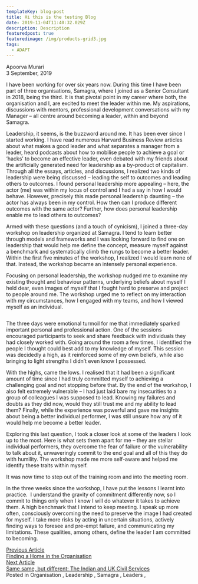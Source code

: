```yaml
---
templateKey: blog-post
title: Hi this is the testing Blog
date: 2019-11-04T11:40:32.029Z
description: Description
featuredpost: true
featuredimage: /img/products-grid3.jpg
tags:
  - ADAPT
---
```

<div class="container blog-detail-section"><div class="row"><div class="col-md-12 "><div class="author-section"><div class="image"></div><div class="details"><div class="name">Apoorva Murari</div><div class="timestamp">3 September, 2019</div></div></div></div><div class="col-md-12 col-sm-12 description-html"><div><p class="has-drop-cap">I have been working for over six years now. During this time I have been part of three organisations, Samagra, where I joined as a Senior Consultant in 2018, being the third. It is that pivotal point in my career where both, the organisation and I, are excited to meet the leader within me. My aspirations, discussions with mentors, professional development conversations with my Manager – all centre around becoming a leader, within and beyond Samagra.</p><p>Leadership, it seems, is the buzzword around me. It has been ever since I started working. I have read numerous Harvard Business Review articles about what makes a good leader and what separates a manager from a leader, heard podcasts about how to mobilise people to achieve a goal or ‘hacks’ to become an effective leader, even debated with my friends about the artificially generated need for leadership as a by-product of capitalism. Through all the essays, articles, and discussions, I realized two kinds of leadership were being discussed – leading the self to outcomes and leading others to outcomes. I found personal leadership more appealing – here, the actor (me) was within my locus of control and I had a say in how I would behave. However, precisely this made personal leadership daunting – the actor has always been in my control. How then can I produce different outcomes with the same actor? Further, how does personal leadership enable me to lead others to outcomes?</p><p>Armed with these questions (and a touch of cynicism), I joined a three-day workshop on leadership organized at Samagra. I tend to learn better through models and frameworks and I was looking forward to find one on leadership that would help me define the concept, measure myself against a benchmark and systematically climb the rungs to become a better leader. Within the first five minutes of the workshop, I realized I would learn none of that. Instead, the workshop became an intensely personal experience.</p><p>Focusing on personal leadership, the workshop nudged me to examine my existing thought and behaviour patterns, underlying beliefs about myself I held dear, even images of myself that I fought hard to preserve and project to people around me. The workshop urged me to reflect on my interaction with my circumstances, how I engaged with my teams, and how I viewed myself as an individual.</p><figure class="wp-block-image"><img class="wp-image-400" src="http://samagragovernance.in/blog/wp-content/uploads/2019/09/IMG_20190719_195556749-1024x576.jpg" sizes="(max-width: 1024px) 100vw, 1024px" srcset="http://samagragovernance.in/blog/wp-content/uploads/2019/09/IMG_20190719_195556749-1024x576.jpg 1024w, http://samagragovernance.in/blog/wp-content/uploads/2019/09/IMG_20190719_195556749-300x169.jpg 300w, http://samagragovernance.in/blog/wp-content/uploads/2019/09/IMG_20190719_195556749-768x432.jpg 768w" alt=""></figure><p>The three days were emotional turmoil for me that immediately sparked important personal and professional action. One of the sessions encouraged participants to seek and share feedback with individuals they had closely worked with. Going around the room a few times, I identified the people I thought could best add to my knowledge of myself. This session was decidedly a high, as it reinforced some of my own beliefs, while also bringing to light strengths I didn’t even know I possessed.&nbsp;</p><p>With the highs, came the lows. I realised that it had been a significant amount of time since I had truly committed myself to achieving a challenging goal and not stopping before that. By the end of the workshop, I also felt extremely vulnerable – I had just laid bare my insecurities to a group of colleagues I was supposed to lead. Knowing my failures and doubts as they did now, would they still trust me and my ability to lead them? Finally, while the experience was powerful and gave me insights about being a better individual performer, I was still unsure how any of it would help me become a better leader.</p><p>Exploring this last question, I took a closer look at some of the leaders I look up to the most. Here is what sets them apart for me – they are stellar individual performers, they overcome the fear of failure or the vulnerability to talk about it, unwaveringly commit to the end goal and all of this they do with humility. The workshop made me more self-aware and helped me identify these traits within myself.&nbsp;</p><p>It was now time to step out of the training room and into the meeting room.</p><p>In the three weeks since the workshop, I have put the lessons I learnt into practice.&nbsp; I understand the gravity of commitment differently now, so I commit to things only when I know I will do whatever it takes to achieve them. A high benchmark that I intend to keep meeting. I speak up more often, consciously overcoming the need to preserve the image I had created for myself. I take more risks by acting in uncertain situations, actively finding ways to foresee and pre-empt failure, and communicating my limitations. These qualities, among others, define the leader I am committed to becoming.&nbsp;&nbsp;</p></div></div><div class="col-12 mt-4"><div class="row"><div class="col-md-6 col-sm-12 previous"><a href="/blog/finding-a-home-in-the-organisation"><div class="heading">Previous Article</div><div class="title">Finding a Home in the Organisation</div></a></div><div class="col-md-6 col-sm-12 next"><a href="/blog/same-same-but-different-the-indian-and-uk-civil-services"><div class="heading">Next Article</div><div class="title">Same same, but different: The Indian and UK Civil Services</div></a></div></div></div><div class="col-12 tags-wrapper">Posted in <span class="tag">Organisation <span class="comma">,</span>&nbsp;</span><span class="tag">Leadership <span class="comma">,</span>&nbsp;</span><span class="tag">Samagra <span class="comma">,</span>&nbsp;</span><span class="tag">Leaders <span class="comma">,</span>&nbsp;</span></div></div></div>
